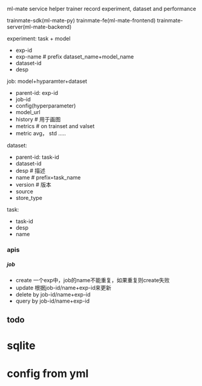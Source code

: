 

ml-mate service helper trainer record experiment, dataset and performance

trainmate-sdk(ml-mate-py)
trainmate-fe(ml-mate-frontend)
trainmate-server(ml-mate-backend)

<!-- performance： task
- perf-id
- job-id
- metrics  # select job_id on testset -->

experiment:  task + model
<!-- - parent-id : perf-id -->
- exp-id
- exp-name  # prefix dataset_name+model_name
- dataset-id
- desp

job:  model+hyparamter+dataset
- parent-id: exp-id
- job-id
- config(hyperparameter)
- model_url
- history  # 用于画图
- metrics  # on trainset and valset
- metric avg， std .....


dataset:
- parent-id: task-id
- dataset-id
- desp # 描述
- name  # prefix=task_name
- version  # 版本
- source
- store_type

task:
- task-id
- desp
- name



### apis
##### job
- create 一个exp中，job的name不能重复，如果重复则create失败
- update 根据job-id/name+exp-id来更新
- delete  by job-id/name+exp-id
- query  by job-id/name+exp-id


## todo
# sqlite
# config  from yml


